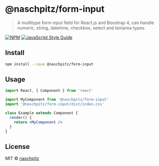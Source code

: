 # @naschpitz/form-input

> A multitype form input field for React.js and Boostrap 4, can handle numeric, string, datetime, checkbox, select and textarea types.

[![NPM](https://img.shields.io/npm/v/@naschpitz/form-input.svg)](https://www.npmjs.com/package/@naschpitz/form-input) [![JavaScript Style Guide](https://img.shields.io/badge/code_style-standard-brightgreen.svg)](https://standardjs.com)

## Install

```bash
npm install --save @naschpitz/form-input
```

## Usage

```jsx
import React, { Component } from 'react'

import MyComponent from '@naschpitz/form-input'
import '@naschpitz/form-input/dist/index.css'

class Example extends Component {
  render() {
    return <MyComponent />
  }
}
```

## License

MIT © [naschpitz](https://github.com/naschpitz)
